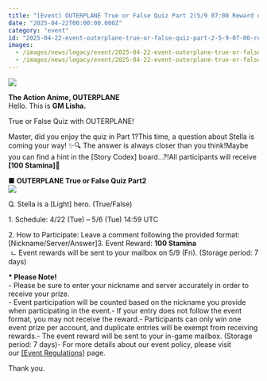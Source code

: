 ```yaml
---
title: "[Event] OUTERPLANE True or False Quiz Part 2(5/9 07:00 Reward distributed)"
date: "2025-04-22T00:00:00.000Z"
category: "event"
id: "2025-04-22-event-outerplane-true-or-false-quiz-part-2-5-9-07-00-reward-distributed"
images:
  - /images/news/legacy/event/2025-04-22-event-outerplane-true-or-false-quiz-part-2-5-9-07-00-reward-distributed/cd4dacfe1bad4fc8ba3bb7e00bf0fea4.webp
  - /images/news/legacy/event/2025-04-22-event-outerplane-true-or-false-quiz-part-2-5-9-07-00-reward-distributed/83fd592bc93b432d9bff7a3565f29b6f.webp
---
```


![](/images/news/legacy/event/2025-04-22-event-outerplane-true-or-false-quiz-part-2-5-9-07-00-reward-distributed/cd4dacfe1bad4fc8ba3bb7e00bf0fea4.webp)

**The Action Anime, OUTERPLANE**  
Hello. This is **GM Lisha.**  
  

True or False Quiz with OUTERPLANE!  
  
Master, did you enjoy the quiz in Part 1?This time, a question about Stella is coming your way! ✨🔍 The answer is always closer than you think!Maybe you can find a hint in the \[Story Codex\] board...?!All participants will receive **\[100 Stamina\]**💖

  
**■** **OUTERPLANE True or False Quiz Part2**  
![](/images/news/legacy/event/2025-04-22-event-outerplane-true-or-false-quiz-part-2-5-9-07-00-reward-distributed/83fd592bc93b432d9bff7a3565f29b6f.webp)  

  
Q. Stella is a \[Light\] hero. (True/False)

  

1\. Schedule: 4/22 (Tue) – 5/6 (Tue) 14:59 UTC  
  
2\. How to Participate: Leave a comment following the provided format: \[Nickname/Server/Answer\]3. Event Reward: **100 Stamina**  
 ㄴ Event rewards will be sent to your mailbox on 5/9 (Fri). (Storage period: 7 days)

  
**\* Please Note!**  
\- Please be sure to enter your nickname and server accurately in order to receive your prize.  
\- Event participation will be counted based on the nickname you provide when participating in the event.- If your entry does not follow the event format, you may not receive the reward.- Participants can only win one event prize per account, and duplicate entries will be exempt from receiving rewards.- The event reward will be sent to your in-game mailbox. (Storage period: 7 days)- For more details about our event policy, please visit our [\[Event Regulations\]](https://common.game.onstove.com/terms/index?gameType=MOBILE&termsType=8&langCode=en) page.  
  
Thank you.

